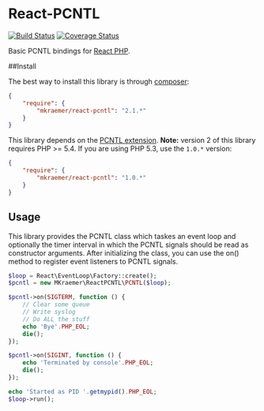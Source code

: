 # React-PCNTL

[![Build Status](https://secure.travis-ci.org/mkraemer/react-pcntl.png)](http://travis-ci.org/mkraemer/react-pcntl)
[![Coverage Status](https://coveralls.io/repos/github/mkraemer/react-pcntl/badge.svg?branch=test-coverage-coveralls)](https://coveralls.io/github/mkraemer/react-pcntl?branch=test-coverage-coveralls)

Basic PCNTL bindings for [React PHP](https://github.com/reactphp).

##Install

The best way to install this library is through [composer](http://getcomposer.org):

```JSON
{
    "require": {
        "mkraemer/react-pcntl": "2.1.*"
    }
}
```

This library depends on the [PCNTL extension](http://www.php.net/manual/en/book.pcntl.php).
**Note:** version 2 of this library requires PHP >= 5.4. If you are using PHP 5.3, use the `1.0.*` version:

```JSON
{
    "require": {
        "mkraemer/react-pcntl": "1.0.*"
    }
}
```
## Usage

This library provides the PCNTL class which taskes an event loop and optionally the timer interval in which the PCNTL signals should be read as constructor arguments.
After initializing the class, you can use the on() method to register event listeners to PCNTL signals.

```php
$loop = React\EventLoop\Factory::create();
$pcntl = new MKraemer\ReactPCNTL\PCNTL($loop);

$pcntl->on(SIGTERM, function () {
    // Clear some queue
    // Write syslog
    // Do ALL the stuff
    echo 'Bye'.PHP_EOL;
    die();
});

$pcntl->on(SIGINT, function () {
    echo 'Terminated by console'.PHP_EOL;
    die();
});

echo 'Started as PID '.getmypid().PHP_EOL;
$loop->run();

```

